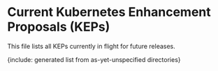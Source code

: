 # Current Kubernetes Enhancement Proposals (KEPs)

This file lists all KEPs currently in flight for future releases.

{include: generated list from as-yet-unspecified directories}